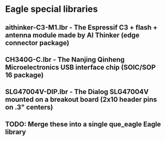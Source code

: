 # Eagle special libraries

## aithinker-C3-M1.lbr - The Espressif C3 + flash + antenna module made by AI Thinker (edge connector package)
## CH340G-C.lbr - The Nanjing Qinheng Microelectronics USB interface chip (SOIC/SOP 16 package)
## SLG47004V-DIP.lbr - The Dialog SLG47004V mounted on a breakout board  (2x10 header pins on .3" centers)

## TODO: Merge these into a single que_eagle Eagle library 
